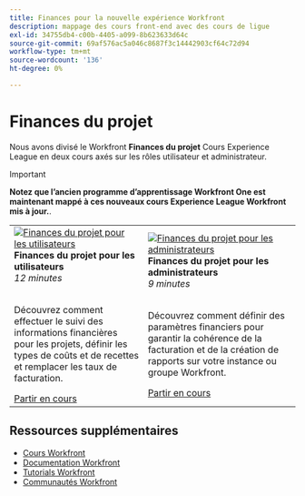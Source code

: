 ```yaml
---
title: Finances pour la nouvelle expérience Workfront
description: mappage des cours front-end avec des cours de ligue
exl-id: 34755db4-c00b-4405-a099-8b623633d64c
source-git-commit: 69af576ac5a046c8687f3c14442903cf64c72d94
workflow-type: tm+mt
source-wordcount: '136'
ht-degree: 0%

---
```


# Finances du projet

Nous avons divisé le Workfront **Finances du projet** Cours Experience League en deux cours axés sur les rôles utilisateur et administrateur.

>[!IMPORTANT]
>
>**Notez que l’ancien programme d’apprentissage Workfront One est maintenant mappé à ces nouveaux cours Experience League Workfront mis à jour.**.

<table>
  <tr>
   <td>
      <a href="https://experienceleague.adobe.com/docs/courses/using/workfront-u-1-2023-1-finances.html">
      <img alt="Finances du projet pour les utilisateurs" src="https://cdn.experienceleague.adobe.com/thumb/project-finances-for-users.png"/>
      </a>
      <div>
         <strong>Finances du projet pour les utilisateurs</strong></a>         
         <br/><em>12 minutes</em>
      </div>
      <p>
        <br/>
         Découvrez comment effectuer le suivi des informations financières pour les projets, définir les types de coûts et de recettes et remplacer les taux de facturation.
      </p>
      <a  rel="noreferrer" target="_blank" href="https://experienceleague.adobe.com/docs/courses/using/workfront-u-1-2023-1-finances.html" class="spectrum-Button spectrum-Button--primary spectrum-Button--sizeM">
      <span class="spectrum-Button-label has-no-wrap has-text-weight-bold">Partir en cours</span>
      </a>
   </td>
      <td>
      <a href="https://experienceleague.adobe.com/docs/courses/using/workfront-a-1-2023-1-finances.html">
      <img alt="Finances du projet pour les administrateurs" src="https://cdn.experienceleague.adobe.com/thumb/project-finances-for-administrators.png"/>
      </a>
      <div>
         <strong>Finances du projet pour les administrateurs</strong></a>         
         <br/><em>9 minutes</em>
      </div>
      <p>
        <br/>
         Découvrez comment définir des paramètres financiers pour garantir la cohérence de la facturation et de la création de rapports sur votre instance ou groupe Workfront.
      </p>
      <a  rel="noreferrer" target="_blank" href="https://experienceleague.adobe.com/docs/courses/using/workfront-a-1-2023-1-finances.html" class="spectrum-Button spectrum-Button--primary spectrum-Button--sizeM">
      <span class="spectrum-Button-label has-no-wrap has-text-weight-bold">Partir en cours</span>
      </a>
   </td>
  </tr>

</table>

## Ressources supplémentaires

* [Cours Workfront](https://experienceleague.adobe.com/?lang=en&amp;Solution=Workfront#courses)
* [Documentation Workfront](https://experienceleague.adobe.com/docs/workfront.html)
* [Tutorials Workfront](https://experienceleague.adobe.com/docs/workfront-learn/tutorials-workfront/home.html)
* [Communautés Workfront](https://experienceleaguecommunities.adobe.com/t5/workfront/ct-p/workfront)


